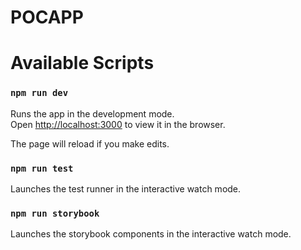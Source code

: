 # POCAPP

# Available Scripts
### `npm run dev`

Runs the app in the development mode.<br>
Open [http://localhost:3000](http://localhost:3000) to view it in the browser.

The page will reload if you make edits.

### `npm run test`

Launches the test runner in the interactive watch mode.<br>

### `npm run storybook`

Launches the storybook components in the interactive watch mode.<br>
